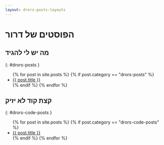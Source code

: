```yaml
---
layout: drors-posts-layouts
---
```


# הפוסטים של דרור
## מה יש לי להגיד
{: #drors-posts }

<ul>
  {% for post in site.posts %}
   {% if post.category == "drors-posts" %}
    <li>
      <a href="{{site.baseurl | append:  post.url }}">{{ post.title }}</a>
    </li>
   {% endif %}
  {% endfor %}
</ul>

## קצת קוד לא יזיק
{: #drors-code-posts }

<ul>
  {% for post in site.posts %}
   {% if post.category == "drors-code-posts" %}
    <li>
      <a href="{{site.baseurl | append:  post.url }}">{{ post.title }}</a>
    </li>
   {% endif %}
  {% endfor %}
</ul>


